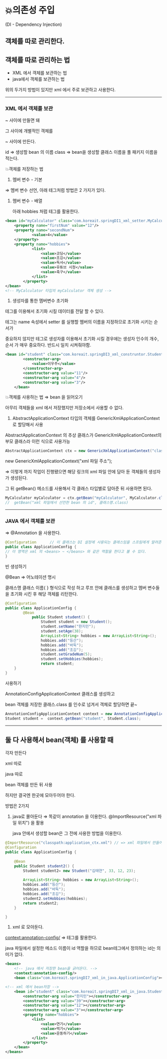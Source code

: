 # 💥의존성 주입
 (DI - Dependency Injection)

## 객체를 따로 관리한다.

## 객체를 따로 관리하는 법

- XML 에서 객체를 보관하는 법
- java에서 객체를 보관하는 법

위의 두가지 방법이 있지만 xml 에서 주로 보관하고 사용한다.

---

### XML 에서 객체를 보관

<beans> ~ </beans> 사이에 만들면 돼

그 사이에 개별적인 객체를 

<bean> ~ <bean> 사이에 만든다.

id		=> 생성할 bean 의 이름
class	=> bean을 생성할 클래스 이름을 풀 패키지 이름을 적는다.

💥객체를 저장하는 법

1. 멤버 변수 - 기본 

<property name="firstNum" value="12"/> ⇒ 멤버 변수 선언, 아래 테그처럼  방법은 2 가지가 있다.

1. 멤버 변수 - 배열
    
    아래 hobbies 처럼 <list> 테그를 활용한다.
    

```xml
<bean id="myCalculator" class="com.koreait.springDI1_xml_setter.MyCalculator">
	<property name="firstNum" value="12"/>
	<property name="secondNum">
	 	  	<value>4</value>
 	</property>
	<property name="hobbies">
			<list>
				<value>코딩</value>
				<value>조깅</value>
				<value>독서</value>
				<value>유튜브 시청</value>
				<value>축구</value>
			</list>
		</property>
</bean>
<!-- MyCalculator 타입의 myCalculator 객체 생성 -->
```

1. 생성자를 통한 멤버변수 초기화

<constructor-arg> 테그를 이용해서 초기화 시킬 데이터를 전달 할 수 있다.

<property> 테그는 name 속성에서 setter 를 실행할 멤버의 이름을 지정하므로 초기화 시키는 순서가

중요하지 않지만 <constructor-arg> 테그로 생성자를 이용해서 초기화 시킬 경우에는 생성자 인수의
개수, 순서 가 매우 중요하다. 반드시 일치 시켜줘야함.

```xml
<bean id="student" class="com.koreait.springDI3_xml_construntor.Student">
		<constructor-arg>
			<value>이우주</value>
		</constructor-arg>		
		<constructor-arg value="11"/>		
		<constructor-arg value="4"/>		
		<constructor-arg value="3"/>		
	</bean>
```

💥객체를 사용하는 법 ⇒ bean 을 읽어오기

아무리 객체들을 xml 에서 저장했지만 저장소에서 사용할 수 없다.

1. AbstractApplicationContext 타입의 객체를 GenericXmlApplicationContext 로 할당해서 사용

AbstractApplicationContext 의 추상 클래스가 GenericXmlApplicationContext의 부모 클래스라 이런 식으로 사용가능

```java
AbstractApplicationContext ctx = new GenericXmlApplicationContext("classpath:application_ctx.xml");
```

new GenericXmlApplicationContext("xml 파일 주소");

⇒ 이렇게 까지 작업이 진행됐으면 해당 링크의 xml 파일 안에 담아 둔 객체들의 생성자가 생성된다.

그 뒤 getBean() 메소드를 사용해서 각 클래스 타입별로 담아준 뒤 사용하면 된다.

```java
MyCalculator myCalculator = ctx.getBean("myCalculator", MyCalculator.class);
//  getBean("xml 파일에서 선언한 bean 의 id", 클래스명.class)
```

---

### JAVA 에서 객체를 보관

⇒ @Annotation 을 사용한다.

```java
@Configuration		// 이 클래스는 DI 설정에 사용되는 클래스임을 스프림에게 알려준다.
public class ApplicationConfig {
// 이 영역은 xml 의 <beans> ~ </beans> 와 같은 역할을 한다고 볼 수 있다.
}
```

빈 생성하기

@Bean ⇒ 어노테이션 명시

클래스명 클래스 이름{ } 형식으로 작성 하고 루프 안에 클래스를 생성하고 멤버 변수들을 초기화 시킨 후 해당 객체를 리턴한다.

```java
@Configuration		
public class ApplicationConfig {
		@Bean
			public Student student() {
				Student student = new Student();
				student.setName("한지민");
				student.setAge(38);
				ArrayList<String> hobbies = new ArrayList<String>();
				hobbies.add("등산");
				hobbies.add("바둑");
				hobbies.add("조깅");
				student.setGradeNum(5);
				student.setHobbies(hobbies);
				return student;
	}
}

```

사용하기

AnnotationConfigApplicationContext  클래스를 생성하고

bean 객체를 저장한 클래스.class 를 인수로 넘겨서 객체로 할당하면 끝~

```java
AnnotationConfigApplicationContext context = new AnnotationConfigApplicationContext(ApplicationConfig.class);
Student student =  context.getBean("student", Student.class);
```

---

## 둘 다 사용해서 bean(객체) 를 사용할 때

각자 만든다

xml 따로 

java 따로

bean 객체를 만든 뒤 사용

하지만 결국엔 한곳에 모아두어야 한다. 

방법은 2가지 

1. java로 몰아둔다 ⇒ 똑같이 annotation 을 이용한다.
@ImportResource("xml 파일 위치") 을 활용
    
    java 안에서 생성할 bean은 그 전에 사용한 방법을 이용한다.
    

```java
@ImportResource("classpath:application_ctx.xml") // => xml 파일에서 만들어둔 bean 객체들을 가져온다.
@Configuration		
public class ApplicationConfig {
	
	@Bean
	public Student student2() {
		Student student2= new Student("김태연", 33, 12, 23);
		
		ArrayList<String> hobbies = new ArrayList<String>();
		hobbies.add("등산");
		hobbies.add("바둑");
		hobbies.add("조깅");
		student2.setHobbies(hobbies);
		return student2;
	}

}
```

1. xml 로 모아둔다.

<context:annotation-config/> ⇒ 테그를 활용한다.

<bean class="com.koreait.springDI7_xml_in_java.ApplicationConfig"></bean>

java 파일에서 설정한 메소드 이름이 id 역할을 하므로 bean테그에서 정의하는 id는 의미가 없다.

```xml
<beans>
	<!-- java 에서 저장한 bean을 긁어온다. -->
	<context:annotation-config/>
	<bean class="com.koreait.springDI7_xml_in_java.ApplicationConfig"></bean>

<!-- xml 에서 bean저장 -->
	<bean id="student" class="com.koreait.springDI7_xml_in_java.Student">
		<constructor-arg value="한지민"></constructor-arg>
		<constructor-arg value="39"></constructor-arg>
		<constructor-arg value="12"></constructor-arg>
		<constructor-arg value="3"></constructor-arg>
		<property name="hobbies">
			<list>
				<value>연기</value>
				<value>먹기</value>
				<value>운동하기</value>
			</list>
		</property>
	</bean>
</beans>
```